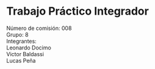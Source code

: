 # Trabajo Práctico Integrador
Número de comisión: 008 <br>
Grupo: 8 <br>
Integrantes: <br>
Leonardo Docimo <br>
Victor Baldassi <br>
Lucas Peña <br>
